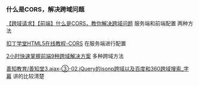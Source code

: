 ### 什么是CORS，解决跨域问题

[【跨域请求】【前端】什么是CORS，教你解决跨域问题](https://www.bilibili.com/video/av60490895?from=search&seid=1979022571598077495) 服务端和前端配置 两种方法

[扣丁学堂HTML5在线教程-CORS](<https://www.bilibili.com/video/av37592388?from=search&seid=13216230918028187062>)  在服务端进行配置

[2小时快速掌握前端9种跨域解决方案](https://www.bilibili.com/video/av73495211/?spm_id_from=333.788.videocard.0) 多种跨域方法



[善知教育/善知堂3.ajax-③-02.jQuery的jsonp跨域以及百度和360跨域搜索_字幕](<https://www.bilibili.com/video/av77651879?from=search&seid=2969883904871580606>) 讲的比较清楚